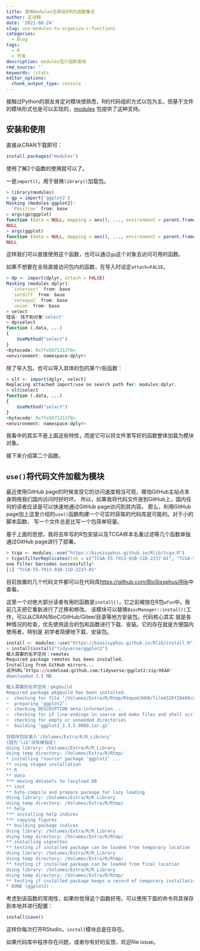 ```yaml
---
title: 使用modules包来组织R的函数集合
author: 王诗翔
date: '2021-08-24'
slug: use-modules-to-organize-r-functions
categories:
  - Blog
tags:
  - R
  - 开发
description: modules包介绍和使用
rmd_source: ''
keywords: rstats
editor_options:
  chunk_output_type: console
---
```


接触过Python的朋友肯定对模块很熟悉，R的代码组织方式以包为主。但基于文件的模块形式也是可以实现的，[modules](https://github.com/klmr/modules) 包提供了这种支持。

## 安装和使用

直接从CRAN下载即可：

```r
install.packages("modules")
```

使用了解2个函数的使用就可以了。

一是`import()`，用于替换`library()`加载包。

```r
> library(modules)
> gp = import('ggplot2')
Masking (modules:ggplot2):
  `Position` from: base
> args(gp$ggplot)
function (data = NULL, mapping = aes(), ..., environment = parent.frame()) 
NULL
> args(ggplot)
function (data = NULL, mapping = aes(), ..., environment = parent.frame()) 
NULL
```

这样我们可以直接使用这个函数，也可以通过`gp`这个对象去访问可用的函数。

如果不想要在全局直接访问包内的函数，在导入时设定`attach=FALSE`。

```r
> dp <- import(dplyr, attach = FALSE)
Masking (modules:dplyr):
  `intersect` from: base
  `setdiff` from: base
  `setequal` from: base
  `union` from: base
> select
错误: 找不到对象'select'
> dp$select
function (.data, ...) 
{
    UseMethod("select")
}
<bytecode: 0x7fe5671213f8>
<environment: namespace:dplyr>
```

除了导入包，也可以导入具体的包的某个/些函数：

```r
> slt <- import(dplyr, select)
Replacing attached import/use on search path for: modules:dplyr.
> slt$select
function (.data, ...) 
{
    UseMethod("select")
}
<bytecode: 0x7fe5671213f8>
<environment: namespace:dplyr>
```

我看中的其实不是上面这些特性，而是它可以将文件里写好的函数整体加载为模块对象。

接下来介绍第二个函数。

## `use()`将代码文件加载为模块

最近使用GitHub page的时候发现它的访问速度相当可观，哪怕GitHub主站点本身网络我们国内访问时好时坏。
所以，如果我将代码文件放到GitHub上，国内任何的读者应该是可以快速地通过GitHub page访问到其内容。
那么，利用GitHub page加上这里介绍的`use()`函数构建一个可实时获取的代码库是可能的。对于小的脚本函数，
写一个文件总是比写一个包简单轻量。

基于上面的思想，我将去年写的R包安装以及TCGA样本名重过滤等几个函数单独通过GitHub page进行了部署。

```r
> tcga <- modules::use("https://biosisyphus.github.io/Rlib/tcga.R")
> tcga$filterReplicates(tsb = c("TCGA-55-7913-01B-11D-2237-01", "TCGA-55-7913-01B-11X-2237-01", "TCGA-55-7913-01B-11D-2237-01"))
ooo Filter barcodes successfully!
[1] "TCGA-55-7913-01B-11D-2237-01"
```

目前放置的几个代码文件都可以在代码库<https://github.com/BioSisyphus/Rlib>中查看。

这里一个对绝大部分读者有用的函数是`install()`，它之前被放在R包`wfun`中。我前几天把它重新进行了迁移和修改。
该模块可以替换`BiocManager::install()`工作，可以从CRAN/BioC/GitHub/Gitee/目录等地方安装包。代码核心其实
就是各种情况的检查，优先使用适合的包和函数进行下载、安装。它的存在就是方便国内使用者，特别是
初学者简便地下载、安装包。

```r
install <- modules::use("https://biosisyphus.github.io/Rlib/install.R")
> install$install("tidyverse/ggplot2")
载入需要的名字空间：remotes
Required package remotes has been installed.
Installing from GitHub mirrors...
试开URL’https://codeload.github.com/tidyverse/ggplot2/zip/HEAD'
downloaded 3.3 MB

载入需要的名字空间：pkgbuild
Required package pkgbuild has been installed.
✓  checking for file ‘/Volumes/Extra/R/Rtmp/RtmpobJHhN/filed328f28489/ggplot2-HEAD/DESCRIPTION’ ...
─  preparing ‘ggplot2’:
✓  checking DESCRIPTION meta-information ...
─  checking for LF line-endings in source and make files and shell scripts (412ms)
─  checking for empty or unneeded directories
─  building ‘ggplot2_3.3.5.9000.tar.gz’
   
将程序包安装入‘/Volumes/Extra/R/R_Library’
(因为‘lib’没有被指定)
Using library: /Volumes/Extra/R/R_Library
Using temp directory: /Volumes/Extra/R/Rtmp/
* installing *source* package ‘ggplot2’ ...
** using staged installation
** R
** data
*** moving datasets to lazyload DB
** inst
** byte-compile and prepare package for lazy loading
Using library: /Volumes/Extra/R/R_Library
Using temp directory: /Volumes/Extra/R/Rtmp/
** help
*** installing help indices
*** copying figures
** building package indices
Using library: /Volumes/Extra/R/R_Library
Using temp directory: /Volumes/Extra/R/Rtmp/
** installing vignettes
** testing if installed package can be loaded from temporary location
Using library: /Volumes/Extra/R/R_Library
Using temp directory: /Volumes/Extra/R/Rtmp/
** testing if installed package can be loaded from final location
Using library: /Volumes/Extra/R/R_Library
Using temp directory: /Volumes/Extra/R/Rtmp/
** testing if installed package keeps a record of temporary installation path
* DONE (ggplot2)
```

考虑到该函数的常用性，如果你觉得这个函数好用，可以使用下面的命令将其保存到本地并进行配置：

```r
install$save()
```

这样你每次打开RStudio，`install`模块总是在存在。

如果代码库中程序存在问题，或者你有好的反馈，欢迎file issue。

